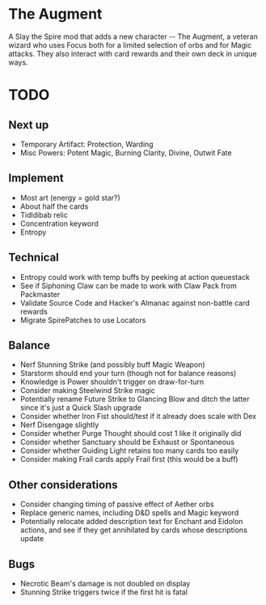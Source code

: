 # The Augment

A Slay the Spire mod that adds a new character -- The Augment, a veteran wizard who uses Focus both for a limited selection of orbs and for Magic attacks.  They also interact with card rewards and their own deck in unique ways.

# TODO

## Next up

* Temporary Artifact: Protection, Warding
* Misc Powers: Potent Magic, Burning Clarity, Divine, Outwit Fate

## Implement

* Most art (energy = gold star?)
* About half the cards
* Tidldibab relic
* Concentration keyword
* Entropy

## Technical

* Entropy could work with temp buffs by peeking at action queuestack
* See if Siphoning Claw can be made to work with Claw Pack from Packmaster
* Validate Source Code and Hacker's Almanac against non-battle card rewards
* Migrate SpirePatches to use Locators

## Balance
* Nerf Stunning Strike (and possibly buff Magic Weapon)
* Starstorm should end your turn (though not for balance reasons)
* Knowledge is Power shouldn't trigger on draw-for-turn
* Consider making Steelwind Strike magic
* Potentially rename Future Strike to Glancing Blow and ditch the latter since it's just a Quick Slash upgrade
* Consider whether Iron Fist should/test if it already does scale with Dex
* Nerf Disengage slightly
* Consider whether Purge Thought should cost 1 like it originally did
* Consider whether Sanctuary should be Exhaust or Spontaneous
* Consider whether Guiding Light retains too many cards too easily
* Consider making Frail cards apply Frail first (this would be a buff)

## Other considerations
* Consider changing timing of passive effect of Aether orbs
* Replace generic names, including D&D spells and Magic keyword
* Potentially relocate added description text for Enchant and Eidolon actions, and see if they get annihilated by cards whose descriptions update

## Bugs

* Necrotic Beam's damage is not doubled on display
* Stunning Strike triggers twice if the first hit is fatal